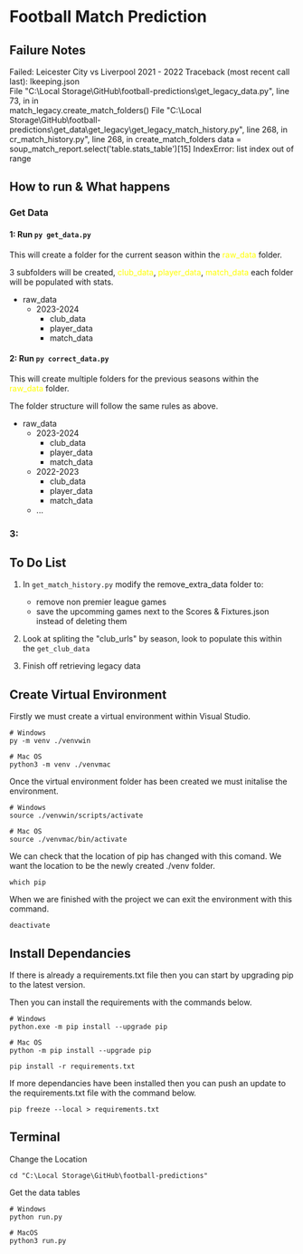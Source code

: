 # Football Match Prediction

## Failure Notes
Failed: Leicester City vs Liverpool 2021 - 2022
Traceback (most recent call last):                                                 lkeeping.json    
  File "C:\Local Storage\GitHub\football-predictions\get_legacy_data.py", line 73, 
in <module>                                                                        in <module>      
    match_legacy.create_match_folders()
  File "C:\Local Storage\GitHub\football-predictions\get_data\get_legacy\get_legacy_match_history.py", line 268, in cr_match_history.py", line 268, in create_match_folders
    data = soup_match_report.select('table.stats_table')[15]
IndexError: list index out of range

## How to run & What happens

### Get Data

#### 1: Run ```py get_data.py```

This will create a folder for the current season within the <span style="color:yellow">raw_data</span> folder.

3 subfolders will be created, <span style="color:yellow">club_data</span>,  <span style="color:yellow">player_data</span>, <span style="color:yellow">match_data</span> each folder will be populated with stats. 

- raw_data
    - 2023-2024
        - club_data
        - player_data
        - match_data

#### 2: Run ```py correct_data.py```

This will create multiple folders for the previous seasons within the <span style="color:yellow">raw_data</span> folder.

The folder structure will follow the same rules as above.

- raw_data
    - 2023-2024
        - club_data
        - player_data
        - match_data
    - 2022-2023
        - club_data
        - player_data
        - match_data
    - ...

### 3:


## To Do List

1. In ```get_match_history.py``` modify the remove_extra_data folder to:
    - remove non premier league games
    - save the upcomming games next to the Scores & Fixtures.json instead of deleting them

2. Look at spliting the "club_urls" by season, look to populate this within the ```get_club_data```

3. Finish off retrieving legacy data

## Create Virtual Environment

Firstly we must create a virtual environment within Visual Studio.
``` 
# Windows
py -m venv ./venvwin

# Mac OS
python3 -m venv ./venvmac
```

Once the virtual environment folder has been created we must initalise the environment.

```
# Windows
source ./venvwin/scripts/activate

# Mac OS
source ./venvmac/bin/activate
```

We can check that the location of pip has changed with this comand.
We want the location to be the newly created ./venv folder.

```
which pip
```

When we are finished with the project we can exit the environment with this command.
```
deactivate
```

## Install Dependancies

If there is already a requirements.txt file then you can start by upgrading pip to the latest version.

Then you can install the requirements with the commands below.
```
# Windows
python.exe -m pip install --upgrade pip

# Mac OS
python -m pip install --upgrade pip
```

```
pip install -r requirements.txt
```

If more dependancies have been installed then you can push an update to the requirements.txt file with the command below.
```
pip freeze --local > requirements.txt
```

## Terminal

Change the Location

```
cd "C:\Local Storage\GitHub\football-predictions"
```

Get the data tables

```
# Windows
python run.py

# MacOS
python3 run.py
```
